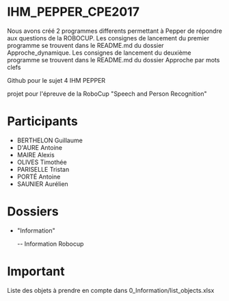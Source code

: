 # IHM_PEPPER_CPE2017

Nous avons créé 2 programmes differents permettant à Pepper de répondre aux questions de la ROBOCUP.
Les consignes de lancement du premier programme se trouvent dans le README.md du dossier Approche_dynamique.
Les consignes de lancement du deuxième programme se trouvent dans le README.md du dossier Approche par mots clefs

Github pour le sujet 4 IHM PEPPER

projet pour l'épreuve de la RoboCup "Speech and Person Recognition"
  
# Participants
-  BERTHELON Guillaume
-  D'AURE Antoine
-  MAIRE Alexis
-  OLIVES Timothée
-  PARISELLE Tristan
-  PORTÉ Antoine
-  SAUNIER Aurélien
  
# Dossiers
- "Information"
   
  -- Information Robocup
 
# Important
 Liste des objets à prendre en compte dans 0_Information/list_objects.xlsx
